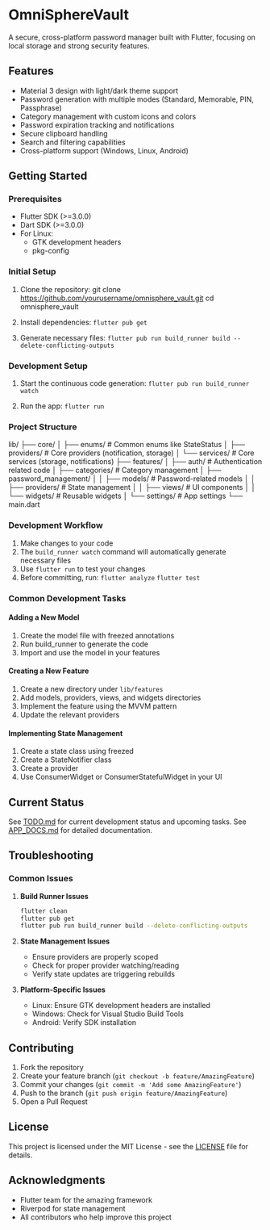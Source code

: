 # OmniSphereVault

A secure, cross-platform password manager built with Flutter, focusing on local storage and strong security features.

## Features

- Material 3 design with light/dark theme support
- Password generation with multiple modes (Standard, Memorable, PIN, Passphrase)
- Category management with custom icons and colors
- Password expiration tracking and notifications
- Secure clipboard handling
- Search and filtering capabilities
- Cross-platform support (Windows, Linux, Android)

## Getting Started

### Prerequisites

- Flutter SDK (>=3.0.0)
- Dart SDK (>=3.0.0)
- For Linux:
  - GTK development headers
  - pkg-config

### Initial Setup

1. Clone the repository:
git clone https://github.com/yourusername/omnisphere_vault.git
cd omnisphere_vault


2. Install dependencies:
`flutter pub get`

3. Generate necessary files:
`flutter pub run build_runner build --delete-conflicting-outputs`

### Development Setup

1. Start the continuous code generation:
`flutter pub run build_runner watch`

2. Run the app:
`flutter run`

### Project Structure
lib/
├── core/
│ ├── enums/ # Common enums like StateStatus
│ ├── providers/ # Core providers (notification, storage)
│ └── services/ # Core services (storage, notifications)
├── features/
│ ├── auth/ # Authentication related code
│ ├── categories/ # Category management
│ ├── password_management/
│ │ ├── models/ # Password-related models
│ │ ├── providers/ # State management
│ │ ├── views/ # UI components
│ │ └── widgets/ # Reusable widgets
│ └── settings/ # App settings
└── main.dart


### Development Workflow

1. Make changes to your code
2. The `build_runner watch` command will automatically generate necessary files
3. Use `flutter run` to test your changes
4. Before committing, run:
`flutter analyze`
`flutter test`


### Common Development Tasks

#### Adding a New Model
1. Create the model file with freezed annotations
2. Run build_runner to generate the code
3. Import and use the model in your features

#### Creating a New Feature
1. Create a new directory under `lib/features`
2. Add models, providers, views, and widgets directories
3. Implement the feature using the MVVM pattern
4. Update the relevant providers

#### Implementing State Management
1. Create a state class using freezed
2. Create a StateNotifier class
3. Create a provider
4. Use ConsumerWidget or ConsumerStatefulWidget in your UI

## Current Status

See [TODO.md](TODO.md) for current development status and upcoming tasks.
See [APP_DOCS.md](APP_DOCS.md) for detailed documentation.

## Troubleshooting

### Common Issues

1. **Build Runner Issues**
   ```bash
   flutter clean
   flutter pub get
   flutter pub run build_runner build --delete-conflicting-outputs
   ```

2. **State Management Issues**
   - Ensure providers are properly scoped
   - Check for proper provider watching/reading
   - Verify state updates are triggering rebuilds

3. **Platform-Specific Issues**
   - Linux: Ensure GTK development headers are installed
   - Windows: Check for Visual Studio Build Tools
   - Android: Verify SDK installation

## Contributing

1. Fork the repository
2. Create your feature branch (`git checkout -b feature/AmazingFeature`)
3. Commit your changes (`git commit -m 'Add some AmazingFeature'`)
4. Push to the branch (`git push origin feature/AmazingFeature`)
5. Open a Pull Request

## License

This project is licensed under the MIT License - see the [LICENSE](LICENSE) file for details.

## Acknowledgments

- Flutter team for the amazing framework
- Riverpod for state management
- All contributors who help improve this project